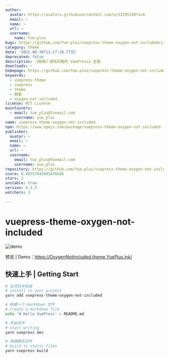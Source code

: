 ```yaml
---
author:
  avatar: https://avatars.githubusercontent.com/u/33195150?v=4
  email: ~
  name: ~
  url: ~
  username:
    name: Yue-plus
bugs: https://github.com/Yue-plus/vuepress-theme-oxygen-not-included/issues
category: theme
date: '2021-08-30T11:17:28.773Z'
deprecated: false
description: 《缺氧》游戏风格的 VuePress2 主题
downloads: ~
homepage: https://github.com/Yue-plus/vuepress-theme-oxygen-not-included#readme
keywords:
  - vuepress-theme
  - vuepress
  - theme
  - 缺氧
  - oxygen-not-included
license: MIT License
maintainers:
  - email: Yue_plus@foxmail.com
    username: yue_plus
name: vuepress-theme-oxygen-not-included
npm: https://www.npmjs.com/package/vuepress-theme-oxygen-not-included
publisher:
  avatar: ~
  email: ~
  name: ~
  url: ~
  username:
    email: Yue_plus@foxmail.com
    username: yue_plus
repository: https://github.com/Yue-plus/vuepress-theme-oxygen-not-included
score: 0.46257045903476646
stars: 2
unstable: true
version: 0.3.3
watchers: 2

---
```


# vuepress-theme-oxygen-not-included

![demo](./demo.jpg)

预览 | Demo：<https://OxygenNotIncluded.theme.YuePlus.ink/>

## 快速上手 | Getting Start

```sh
# 在项目中安装
# install in your project
yarn add vuepress-theme-oxygen-not-included

# 新建一个 markdown 文件
# create a markdown file
echo '# Hello VuePress' > README.md

# 开始写作
# start writing
yarn vuepress dev

# 构建静态文件
# build to static files
yarn vuepress build
```
